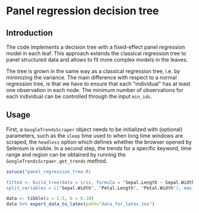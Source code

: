 # Panel regression decision tree
## Introduction
The code implements a decision tree with a fixed-effect panel regression model in each leaf. This 
approach extends the classical regression tree to panel structured data and allows to fit more 
complex models in the leaves.

The tree is grown in the same way as a classical regression tree, i.e. by minimizing the variance. The main
difference with respect to a normal regression tree, is that we have to ensure that each "individual" has at
least one observation in each node. The minimum number of observations for each individual can be controlled
through the input `min_ids`.

## Usage
First, a `GoogleTrendsScraper` object needs to be initialized with (optional) parameters, such as
the `sleep` time used to when long time windows are scraped, the `headless` option which defines
whether the browser opened by Selenium is visible. In a second step, the trends for a specific 
keyword, time range and region can be obtained by running the `GoogleTrendsScrpaer.get_trends`
method. 

```R
soruce("panel_regression_tree.R)

fitted <- build_tree(data = iris, formula = "Sepal.Length ~ Sepal.Width + Petal.Length", 
split_variables = c("Sepal.Width", "Petal.Length", "Petal.Width"), max_depth = 4, id = "Species", min_obs = 5, min_ids = 3)
```

```R
data <- tibble(a = 1:5, b = 6:10)
data %>% export_data_to_latex(path="data_for_latex.tex")
```
